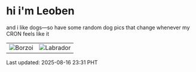 # hi i'm Leoben

and i like dogs—so have some random dog pics that change whenever my CRON feels like it

|  |  |
|--------|----------|
| ![Borzoi](https://random-dog-vercel.vercel.app/api/random-borzoi?v=1755358274) | ![Labrador](https://random-dog-vercel.vercel.app/api/random-labrador?v=1755358274) |

Last updated: 2025-08-16 23:31 PHT
